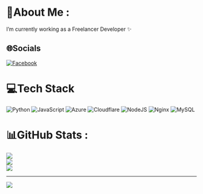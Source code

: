 # 💫About Me :
I’m currently working as a Freelancer Developer ✨

## 🌐Socials
[![Facebook](https://img.shields.io/badge/Facebook-%231877F2.svg?logo=Facebook&logoColor=white)](https://facebook.com/vominhtu710207) 

# 💻Tech Stack
![Python](https://img.shields.io/badge/python-3670A0?style=for-the-badge&logo=python&logoColor=ffdd54) ![JavaScript](https://img.shields.io/badge/javascript-%23323330.svg?style=for-the-badge&logo=javascript&logoColor=%23F7DF1E) ![Azure](https://img.shields.io/badge/azure-%230072C6.svg?style=for-the-badge&logo=azure-devops&logoColor=white) ![Cloudflare](https://img.shields.io/badge/Cloudflare-F38020?style=for-the-badge&logo=Cloudflare&logoColor=white) ![NodeJS](https://img.shields.io/badge/node.js-6DA55F?style=for-the-badge&logo=node.js&logoColor=white) ![Nginx](https://img.shields.io/badge/nginx-%23009639.svg?style=for-the-badge&logo=nginx&logoColor=white) ![MySQL](https://img.shields.io/badge/mysql-%2300f.svg?style=for-the-badge&logo=mysql&logoColor=white)
# 📊GitHub Stats :
![](https://github-readme-stats.vercel.app/api?username=vominht&theme=radical&hide_border=false&include_all_commits=false&count_private=true)<br/>
![](https://github-readme-streak-stats.herokuapp.com/?user=vominht&theme=radical&hide_border=false)<br/>
![](https://github-readme-stats.vercel.app/api/top-langs/?username=vominht&theme=radical&hide_border=false&include_all_commits=false&count_private=true&layout=compact)


---
[![](https://visitcount.itsvg.in/api?id=vominht&icon=0&color=0)](https://visitcount.itsvg.in)
